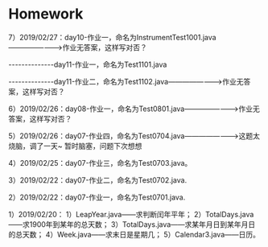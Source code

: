 # Homework

7）2019/02/27：day10-作业一，命名为InstrumentTest1001.java————————>作业无答案，这样写对否？

--------------day11-作业一，命名为Test1101.java

--------------day11-作业二，命名为Test1102.java————————>作业无答案，这样写对否？          



6）2019/02/26：day08-作业一，命名为Test0801.java————————>作业无答案，这样写对否？
                                                                        



5）2019/02/26：day07-作业四，命名为Test0704.java————————>这题太烧脑，调了一天~ 暂时脑塞，问题下次想想
                                                                         





4）2019/02/25：day07-作业三，命名为Test0703.java。 

3）2019/02/22：day07-作业二，命名为Test0702.java.         

2）2019/02/22：day07-作业一，命名为Test0701.java.

1）2019/02/20：
  1）LeapYear.java——求判断闰年平年；
  2）TotalDays.java——求1900年到某年的总天数；
  3）TotalDays.java——求某年月日到某年月日的总天数；
  4）Week.java——求末日是星期几；
  5）Calendar3.java——日历。
 

